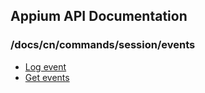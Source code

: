 ## Appium API Documentation

  ### /docs/cn/commands/session/events

<div class="api-index">
<ul>
    <li><a href='/docs/cn/commands/session/events/log-event.md'>Log event</a></li>
    <li><a href='/docs/cn/commands/session/events/get-events.md'>Get events</a></li>
</ul>
</div>

